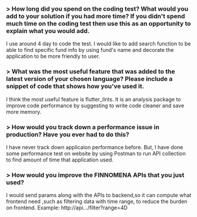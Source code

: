 ### > How long did you spend on the coding test? What would you add to your solution if you had more time? If you didn't spend much time on the coding test then use this as an opportunity to explain what you would add.
I use around 4 day to code the test. I would like to add search function to be able to find specific fund info by using fund's name and decorate the application to be more friendly to user.

### > What was the most useful feature that was added to the latest version of your chosen language? Please include a snippet of code that shows how you've used it.
I think the most useful feature is flutter_lints. It is an analysis package to improve code performance by suggesting to write code cleaner and save more memory.

### > How would you track down a performance issue in production? Have you ever had to do this?
I have never track down applicaion performance before. But, I have done some performance test on website by using Postman to run API collection to find amount of time that application used.

### > How would you improve the FINNOMENA APIs that you just used?
I would send params along with the APIs to backend,so it can compute what frontend need ,such as filtering data with time range, to reduce the burden on frontend.
Example: http://api.../filter?range=4D